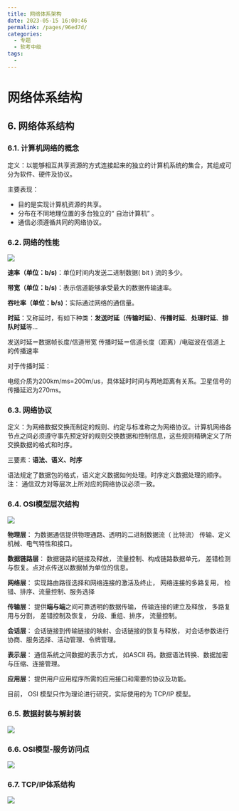 ```yaml
---
title: 网络体系架构
date: 2023-05-15 16:00:46
permalink: /pages/96ed7d/
categories:
  - 专题
  - 软考中级
tags:
  - 
---
```

# 网络体系结构

## 6.  网络体系结构

### 6.1. 计算机网络的概念

定义：以能够相互共享资源的方式连接起来的独立的计算机系统的集合，其组成可分为软件、硬件及协议。

主要表现：

- 目的是实现计算机资源的共享。
- 分布在不同地理位置的多台独立的“ 自治计算机” 。
- 通信必须遵循共同的网络协议。

### 6.2. 网络的性能

![](https://xiaoliutalk.gitee.io/img/202209151110673.jpg)

**速率（单位：b/s)**：单位时间内发送二进制数据( bit ) 流的多少。

**带宽（单位：b/s)**：表示信道能够承受最大的数据传输速率。

**吞吐率（单位：b/s)**：实际通过网络的通信量。

**时延**：又称延时，有如下种类：**发送时延（传输时延）**、**传播时延**、**处理时延**、**排队时延**等…

发送时延＝数据帧长度/信道带宽
传播时延＝信道长度（距离）/电磁波在信道上的传播速率

对于传播时延：

电缆介质为200km/ms=200m/us，具体延时时间与两地距离有关系。卫星信号的传播延迟为270ms。

### 6.3. 网络协议

定义：为网络数据交换而制定的规则、约定与标准称之为网络协议。计算机网络各节点之间必须遵守事先预定好的规则交换数据和控制信息，这些规则精确定义了所交换数据的格式和时序。

三要素：**语法、语义、时序**

语法规定了数据包的格式，语义定义数据如何处理。时序定义数据处理的顺序。
注： 通信双方对等层次上所对应的网络协议必须一致。

### 6.4. OSI模型层次结构

![](https://xiaoliutalk.gitee.io/img/202209151128301.jpg)

**物理层**： 为数据通信提供物理通路、透明的二进制数据流（ 比特流） 传输、定义机械、电气特性和接口。

**数据链路层**： 数据链路的链接及释放， 流量控制、构成链路数据单元， 差错检测与恢复。点对点传送以数据帧为单位的信息。

**网络层**： 实现路由路径选择和网络连接的激活及终止， 网络连接的多路复用， 检错、排序、流量控制、服务选择

**传输层**： 提供**端与端**之间可靠透明的数据传输， 传输连接的建立及释放， 多路复用与分割， 差错控制及恢复， 分段、重组、排序， 流量控制。

**会话层**： 会话链接到传输链接的映射、会话链接的恢复与释放， 对会话参数进行协商、服务选择、活动管理、令牌管理。

**表示层**： 通信系统之间数据的表示方式， 如ASCII 码。数据语法转换、数据加密与压缩、连接管理。

**应用层**： 提供用户应用程序所需的应用接口和需要的协议及功能。

目前， OSI 模型只作为理论进行研究，实际使用的为 TCP/IP 模型。

### 6.5. 数据封装与解封装

![](https://xiaoliutalk.gitee.io/img/202209151137790.jpg)

### 6.6. OSI模型-服务访问点

![](https://xiaoliutalk.gitee.io/img/202209151423703.jpg)

### 6.7. TCP/IP体系结构

![](https://xiaoliutalk.gitee.io/img/202209151436321.jpg)
